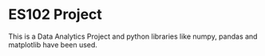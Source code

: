 # ES102 Project <br>
<p>This is a Data Analytics Project and python libraries like numpy, pandas and matplotlib have been used.</p>
